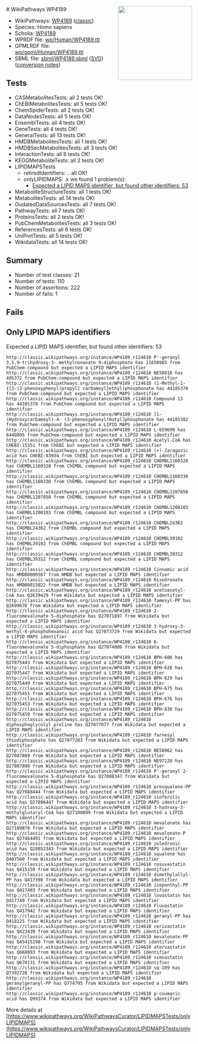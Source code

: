 <img style="float: right; width: 200px" src="https://upload.wikimedia.org/wikipedia/commons/thumb/8/83/Wplogo_with_text_500.png/640px-Wplogo_with_text_500.png" />
# WikiPathways WP4189

* WikiPathways: [WP4189](https://wikipathways.org/pathways/WP4189) ([classic](https://classic.wikipathways.org/instance/WP4189))
* Species: Homo sapiens
* Scholia: [WP4189](https://scholia.toolforge.org/wikipathways/WP4189)
* WPRDF file: [wp/Human/WP4189.ttl](../wp/Human/WP4189.ttl)
* GPMLRDF file: [wp/gpml/Human/WP4189.ttl](../wp/gpml/Human/WP4189.ttl)
* SBML file: [sbml/WP4189.sbml](../sbml/WP4189.sbml) ([SVG](../sbml/WP4189.svg)) ([conversion notes](../sbml/WP4189.txt))

## Tests
* CASMetabolitesTests: all 2 tests OK!
* ChEBIMetabolitesTests: all 5 tests OK!
* ChemSpiderTests: all 2 tests OK!
* DataNodesTests: all 5 tests OK!
* EnsemblTests: all 4 tests OK!
* GeneTests: all 4 tests OK!
* GeneralTests: all 13 tests OK!
* HMDBMetabolitesTests: all 1 tests OK!
* HMDBSecMetabolitesTests: all 3 tests OK!
* InteractionTests: all 8 tests OK!
* KEGGMetaboliteTests: all 2 tests OK!
* LIPIDMAPSTests
    * retiredIdentifiers: .. all OK!
    * onlyLIPIDMAPS: .x we found 1 problem(s):
        * [Expected a LIPID MAPS identifier, but found other identifiers: 53](#d0bfb6f7)
* MetaboliteStructureTests: all 1 tests OK!
* MetabolitesTests: all 14 tests OK!
* OudatedDataSourcesTests: all 7 tests OK!
* PathwayTests: all 7 tests OK!
* ProteinsTests: all 2 tests OK!
* PubChemMetabolitesTests: all 3 tests OK!
* ReferencesTests: all 6 tests OK!
* UniProtTests: all 5 tests OK!
* WikidataTests: all 14 tests OK!


## Summary

* Number of test classes: 21
* Number of tests: 110
* Number of assertions: 222
* Number of fails: 1

## Fails

<a name="d0bfb6f7" />

## Only LIPID MAPS identifiers

Expected a LIPID MAPS identifier, but found other identifiers: 53
```
http://classic.wikipathways.org/instance/WP4189_r124610 P'-geranyl 3,5,9-trihydroxy-3- methylnonanate 9-diphosphate has 11650985 from PubChem-compound but expected a LIPID MAPS identifier
http://classic.wikipathways.org/instance/WP4189_r124610 NE58018 has 405372 from PubChem-compound but expected a LIPID MAPS identifier
http://classic.wikipathways.org/instance/WP4189_r124610 (1-Methyl-1-{[3-(3-phenoxyphenyl)propyl] carbamoyl}ethyl)phosphonate has 44185378 from PubChem-compound but expected a LIPID MAPS identifier
http://classic.wikipathways.org/instance/WP4189_r124610 Compound 13 has 44185378 from PubChem-compound but expected a LIPID MAPS identifier
http://classic.wikipathways.org/instance/WP4189_r124610 [1-(Hydroxycarbamoyl)-4- (3-phenoxyphenyl)butyl]phosphonate has 44185382 from PubChem-compound but expected a LIPID MAPS identifier
http://classic.wikipathways.org/instance/WP4189_r124610 L-659699 has 6440895 from PubChem-compound but expected a LIPID MAPS identifier
http://classic.wikipathways.org/instance/WP4189_r124610 Acetyl-CoA has CHEBI:15351 from ChEBI but expected a LIPID MAPS identifier
http://classic.wikipathways.org/instance/WP4189_r124610 (+)-Zaragozic acid has CHEBI:83934 from ChEBI but expected a LIPID MAPS identifier
http://classic.wikipathways.org/instance/WP4189_r124610 CHEMBL1160328 has CHEMBL1160328 from ChEMBL compound but expected a LIPID MAPS identifier
http://classic.wikipathways.org/instance/WP4189_r124610 CHEMBL1160330 has CHEMBL1160330 from ChEMBL compound but expected a LIPID MAPS identifier
http://classic.wikipathways.org/instance/WP4189_r124610 CHEMBL1207858 has CHEMBL1207858 from ChEMBL compound but expected a LIPID MAPS identifier
http://classic.wikipathways.org/instance/WP4189_r124610 CHEMBL1208103 has CHEMBL1208103 from ChEMBL compound but expected a LIPID MAPS identifier
http://classic.wikipathways.org/instance/WP4189_r124610 CHEMBL24362 has CHEMBL24362 from ChEMBL compound but expected a LIPID MAPS identifier
http://classic.wikipathways.org/instance/WP4189_r124610 CHEMBL39102 has CHEMBL39102 from ChEMBL compound but expected a LIPID MAPS identifier
http://classic.wikipathways.org/instance/WP4189_r124610 CHEMBL39312 has CHEMBL39312 from ChEMBL compound but expected a LIPID MAPS identifier
http://classic.wikipathways.org/instance/WP4189_r124610 Cinnamic acid has HMDB0000567 from HMDB but expected a LIPID MAPS identifier
http://classic.wikipathways.org/instance/WP4189_r124610 Risedronate has HMDB0015022 from HMDB but expected a LIPID MAPS identifier
http://classic.wikipathways.org/instance/WP4189_r124610 acetoacetyl-CoA has Q2639429 from Wikidata but expected a LIPID MAPS identifier
http://classic.wikipathways.org/instance/WP4189_r124610 famesyl-PP has Q2699676 from Wikidata but expected a LIPID MAPS identifier
http://classic.wikipathways.org/instance/WP4189_r124610 2-fluoromevalonate 5-diphosphate has Q27071897 from Wikidata but expected a LIPID MAPS identifier
http://classic.wikipathways.org/instance/WP4189_r124610 3-hydroxy-3-methyl-6-phosphohexanoic acid has Q27073729 from Wikidata but expected a LIPID MAPS identifier
http://classic.wikipathways.org/instance/WP4189_r124610 6-fluoromevalonate 5-diphosphate has Q27074009 from Wikidata but expected a LIPID MAPS identifier
http://classic.wikipathways.org/instance/WP4189_r124610 BPH-608 has Q27075443 from Wikidata but expected a LIPID MAPS identifier
http://classic.wikipathways.org/instance/WP4189_r124610 BPH-628 has Q27075447 from Wikidata but expected a LIPID MAPS identifier
http://classic.wikipathways.org/instance/WP4189_r124610 BPH-629 has Q27075449 from Wikidata but expected a LIPID MAPS identifier
http://classic.wikipathways.org/instance/WP4189_r124610 BPH-675 has Q27075451 from Wikidata but expected a LIPID MAPS identifier
http://classic.wikipathways.org/instance/WP4189_r124610 BPH-676 has Q27075453 from Wikidata but expected a LIPID MAPS identifier
http://classic.wikipathways.org/instance/WP4189_r124610 BPH-830 has Q27075459 from Wikidata but expected a LIPID MAPS identifier
http://classic.wikipathways.org/instance/WP4189_r124610 diphosphoglycolyl proline has Q27077077 from Wikidata but expected a LIPID MAPS identifier
http://classic.wikipathways.org/instance/WP4189_r124610 farnesyl thiodiphosphate has Q27077283 from Wikidata but expected a LIPID MAPS identifier
http://classic.wikipathways.org/instance/WP4189_r124610 NE58062 has Q27087889 from Wikidata but expected a LIPID MAPS identifier
http://classic.wikipathways.org/instance/WP4189_r124610 NE97220 has Q27087890 from Wikidata but expected a LIPID MAPS identifier
http://classic.wikipathways.org/instance/WP4189_r124610 P'-geranyl 2-fluoromevalonate 5-diphosphate has Q27088347 from Wikidata but expected a LIPID MAPS identifier
http://classic.wikipathways.org/instance/WP4189_r124610 presqualene-PP has Q27088444 from Wikidata but expected a LIPID MAPS identifier
http://classic.wikipathways.org/instance/WP4189_r124610 isoferulic acid has Q27096447 from Wikidata but expected a LIPID MAPS identifier
http://classic.wikipathways.org/instance/WP4189_r124610 3-hydroxy-3-methylglutaryl-CoA has Q27108899 from Wikidata but expected a LIPID MAPS identifier
http://classic.wikipathways.org/instance/WP4189_r124610 mevalonate has Q27109878 from Wikidata but expected a LIPID MAPS identifier
http://classic.wikipathways.org/instance/WP4189_r124610 mevalonate-P has Q27464491 from Wikidata but expected a LIPID MAPS identifier
http://classic.wikipathways.org/instance/WP4189_r124610 zoledronic acid has Q28852343 from Wikidata but expected a LIPID MAPS identifier
http://classic.wikipathways.org/instance/WP4189_r124610 squalene has Q407560 from Wikidata but expected a LIPID MAPS identifier
http://classic.wikipathways.org/instance/WP4189_r124610 rosuvastatin has Q415159 from Wikidata but expected a LIPID MAPS identifier
http://classic.wikipathways.org/instance/WP4189_r124610 dimethylallyl-PP has Q417398 from Wikidata but expected a LIPID MAPS identifier
http://classic.wikipathways.org/instance/WP4189_r124610 isopenthyl-PP has Q417403 from Wikidata but expected a LIPID MAPS identifier
http://classic.wikipathways.org/instance/WP4189_r124610 lovastatin has Q417740 from Wikidata but expected a LIPID MAPS identifier
http://classic.wikipathways.org/instance/WP4189_r124610 Fluvastatin has Q417942 from Wikidata but expected a LIPID MAPS identifier
http://classic.wikipathways.org/instance/WP4189_r124610 geranyl-PP has Q418125 from Wikidata but expected a LIPID MAPS identifier
http://classic.wikipathways.org/instance/WP4189_r124610 cerivastatin has Q423439 from Wikidata but expected a LIPID MAPS identifier
http://classic.wikipathways.org/instance/WP4189_r124610 mevalonate-PP has Q45415198 from Wikidata but expected a LIPID MAPS identifier
http://classic.wikipathways.org/instance/WP4189_r124610 atorvastatin has Q668093 from Wikidata but expected a LIPID MAPS identifier
http://classic.wikipathways.org/instance/WP4189_r124610 simvastatin has Q670131 from Wikidata but expected a LIPID MAPS identifier
http://classic.wikipathways.org/instance/WP4189_r124610 sq-109 has Q7392720 from Wikidata but expected a LIPID MAPS identifier
http://classic.wikipathways.org/instance/WP4189_r124610 geranylgeranyl-PP has Q774795 from Wikidata but expected a LIPID MAPS identifier
http://classic.wikipathways.org/instance/WP4189_r124610 p-coumaric acid has Q99374 from Wikidata but expected a LIPID MAPS identifier
```

More details at [https://www.wikipathways.org/WikiPathwaysCurator/LIPIDMAPSTests/onlyLIPIDMAPS](https://www.wikipathways.org/WikiPathwaysCurator/LIPIDMAPSTests/onlyLIPIDMAPS)

